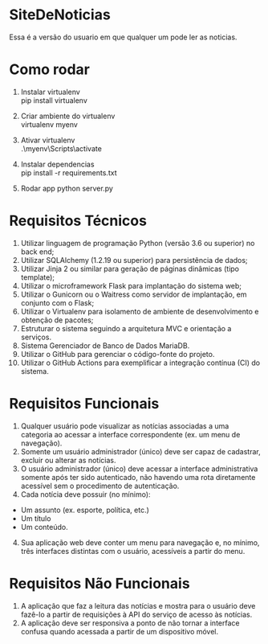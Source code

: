 # SiteDeNoticias
Essa é a versão do usuario em que qualquer um pode ler as noticias.

# Como rodar
1. Instalar virtualenv \
pip install virtualenv

1. Criar ambiente do virtualenv  \
virtualenv myenv

2. Ativar virtualenv  \
.\myenv\Scripts\activate

3. Instalar dependencias  \
pip install -r requirements.txt

4. Rodar app
python server.py

# Requisitos Técnicos
1. Utilizar linguagem de programação Python (versão 3.6 ou superior) no back end;
2. Utilizar SQLAlchemy (1.2.19 ou superior) para persistência de dados;
3. Utilizar Jinja 2 ou similar para geração de páginas dinâmicas (tipo template);
4. Utilizar o microframework Flask para implantação do sistema web;
5. Utilizar o Gunicorn ou o Waitress como servidor de implantação, em conjunto com o Flask;
6. Utilizar o Virtualenv para isolamento de ambiente de desenvolvimento e obtenção de pacotes;
7. Estruturar o sistema seguindo a arquitetura MVC e orientação a serviços.
8. Sistema Gerenciador de Banco de Dados MariaDB.
9. Utilizar o GitHub para gerenciar o código-fonte do projeto.
10. Utilizar o GitHub Actions para exemplificar a integração contínua (CI) do sistema.

# Requisitos Funcionais
1. Qualquer usuário pode visualizar as notícias associadas a uma categoria ao acessar a interface correspondente (ex. um menu de navegação).
2. Somente um usuário administrador (único) deve ser capaz de cadastrar, excluir ou alterar as notícias.
3. O usuário administrador (único) deve acessar a interface administrativa somente após ter sido autenticado, não havendo uma rota diretamente acessível sem o procedimento de autenticação.
3. Cada notícia deve possuir (no mínimo):
- Um assunto (ex. esporte, política, etc.)
- Um título
- Um conteúdo.
4. Sua aplicação web deve conter um menu para navegação e, no mínimo, três interfaces distintas com o usuário, acessíveis a partir do menu.



# Requisitos Não Funcionais
1. A aplicação que faz a leitura das notícias e mostra para o usuário deve fazê-lo a partir de requisições à API do serviço de acesso às notícias.
2. A aplicação deve ser responsiva a ponto de não tornar a interface confusa quando acessada a partir de um dispositivo móvel.
